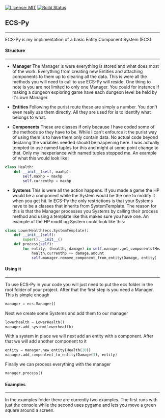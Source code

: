 [![License: MIT](https://img.shields.io/badge/License-MIT-yellow.svg)](https://opensource.org/licenses/MIT) [![Build Status](https://travis-ci.org/Akhier/ECS-Py.svg?branch=master)](https://travis-ci.org/Akhier/ECS-Py)

## ECS-Py
---
ECS-Py is my implimentation of a basic Entity Component System (ECS).



#### Structure
---
 * **Manager**
 The Manager is were everything is stored and what does most of the work. Everything from creating new Entities and attaching components to them up to clearing all the data. This is were all the methods you will need to call to use ECS-Py will reside. One thing to note is you are not limited to only one Manager. You could for instance if making a dungeon exploring game have each dungeon level be held by it's own Manager.

 * **Entities**
 Following the purist route these are simply a number. You don't even really use them directly. All they are used for is to identify what belongs to what.

 * **Components**
 These are classes if only because I have coded some of the methods so they have to be. While I can't enfource it the purist way of using them is to have them only contain data. No actual code beyond declaring the variables needed should be happening here. I was actually tempted to use named tuples for this and might at some point change to that. Only my inexperiance with named tuples stopped me. An example of what this would look like:
```python
class Health:
    def __init__(self, maxhp):
        self.maxhp = maxhp
        self.currenthp = maxhp
```
 * **Systems**
 This is were all the action happens. If you made a game the HP would be a component while the System would be the one to modify it when you get hit. In ECS-Py the only restrictions is that your Systems have to be a classes that inherits from SystemTemplate. The reason for this is that the Manager processes you Systems by calling their process method and using a template like this makes sure you have one. An example of the HP modifing System could look like this:
```python
class LowerHealth(ecs.SystemTemplate):
    def __init__(self):
        super().__init__()
    def process(self):
        for entity, (health, damage) in self.manager.get_components(Health, Damage):
            health.currenthp += damage.amount
            self.manager.remove_component_from_entity(Damage, entity)
```


 #### Using it
 ---
 To use ECS-Py in your code you will just need to put the ecs folder in the root folder of your project. After that the first step is you need a Manager. This is simple enough
```python
manager = ecs.Manager()
```
Next we create some Systems and add them to our manager
```python
lowerhealth = LowerHealth()
manager.add_system(lowerhealth)
```
With a system in place we will next add an entity with a component. After that we will add another component to it
```python
entity = manager.new_entity(Health(10))
manager.add_compontent_to_entity(Damage(3), entity)
```
Finally we can process everything with the manager
```python
manager.process()
```


#### Examples
---
In the examples folder there are currently two examples. The first runs with just the console while the second uses pygame and lets you move a green square around a screen.
